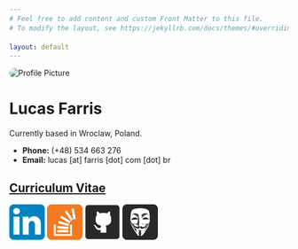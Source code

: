 ```yaml
---
# Feel free to add content and custom Front Matter to this file.
# To modify the layout, see https://jekyllrb.com/docs/themes/#overriding-theme-defaults

layout: default
---
```



<img src="../img/me.png" alt="Profile Picture" width="256" height="256" style="border-radius:128px;">

# Lucas Farris

Currently based in Wroclaw, Poland.

- __Phone:__ (+48) 534 663 276
- __Email:__ lucas [at] farris [dot] com [dot] br

## [Curriculum Vitae](https://docs.google.com/document/d/1jikJtS7kDG84SAIxWMDygbBeO0wAlcurdCig0zQHqxE/edit?usp=sharing)


<div class="social">
    <a href="https://pl.linkedin.com/in/lucas-farris-9aa1a829" target="_blank">
        <img src="../img/link.png" alt="Linkedin Profile" width="64" height="64"></a>
    <a href="https://stackoverflow.com/story/lucasfarris" target="_blank">
        <img src="../img/so.png" alt="Stack Overflow Careers Profile" width="64" height="64"></a>
    <a href="https://github.com/luksfarris" target="_blank">
        <img src="../img/git.png" alt="Github Repositories" width="64" height="64"></a>
    <a href="https://www.codewars.com/users/luksfarris" target="_blank">
        <img src="../img/hey.png" alt="Code Wars profile" width="64" height="64"></a>
</div>
